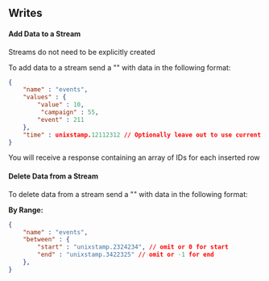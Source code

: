 ## Writes

#### Add Data to a Stream

Streams do not need to be explicitly created

To add data to a stream send a "<write command>" with data in the following format:

~~~JSON
{
    "name" : "events",
    "values" : {
        "value" : 10,
         "campaign" : 55,
        "event" : 211
    },
    "time" : unixstamp.12112312 // Optionally leave out to use current time
}
~~~

You will receive a response containing an array of IDs for each inserted row


#### Delete Data from a Stream

To delete data from a stream send a "<delete command>" with data in the following format:

**By Range:**
~~~JSON
{
    "name" : "events",
    "between" : {
        "start" : "unixstamp.2324234", // omit or 0 for start
        "end" : "unixstamp.3422325" // omit or -1 for end
    },
}
~~~